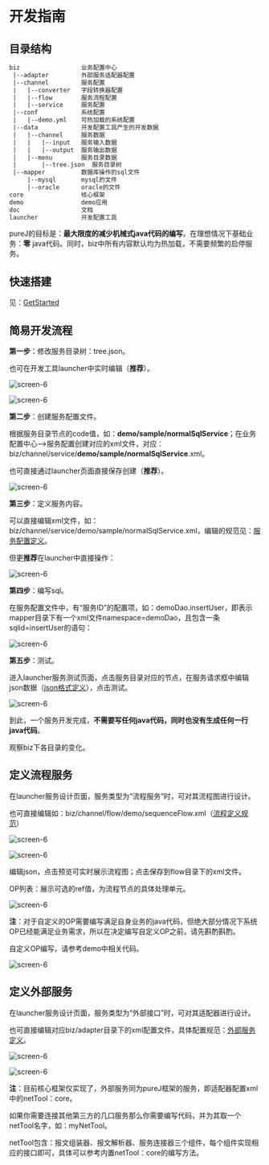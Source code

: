 # 开发指南

## 目录结构

```tex
biz                 业务配置中心
 |--adapter         外部服务适配器配置
 |--channel         服务配置
 |   |--converter   字段转换器配置
 |   |--flow        服务流程配置
 |   |--service     服务配置
 |--conf            系统配置
 |   |--demo.yml    可热加载的系统配置
 |--data            开发配置工具产生的开发数据
 |   |--channel     服务数据
 |   |   |--input   服务输入数据
 |   |   |--output  服务输出数据
 |   |--menu        服务目录数据
 |       |--tree.json  服务目录树
 |--mapper          数据库操作的sql文件
     |--mysql       mysql的文件
     |--oracle      oracle的文件
core                核心框架
demo                demo应用
doc                 文档
launcher            开发配置工具
```

pureJ的目标是：**最大限度的减少机械式java代码的编写**。在理想情况下基础业务：**零** java代码。同时，biz中所有内容默认均为热加载，不需要频繁的启停服务。

## 快速搭建

见：[GetStarted](../start/GetStarted.md)

## 简易开发流程

**第一步**：修改服务目录树：tree.json。

也可在开发工具launcher中实时编辑（**推荐**）。

![screen-6](../screenshot/screen-6.png)

![screen-6](../screenshot/screen-7.png)

**第二步**：创建服务配置文件。

根据服务目录节点的code值，如：**demo/sample/normalSqlService**；在业务配置中心-->服务配置创建对应的xml文件，对应：biz/channel/service/**demo/sample/normalSqlService**.xml。

也可直接通过launcher页面直接保存创建（**推荐**）。

![screen-6](../screenshot/screen-8.png)

**第三步**：定义服务内容。

可以直接编辑xml文件，如：biz/channel/service/demo/sample/normalSqlService.xml，编辑的规范见：[服务配置定义](../config/服务配置定义.md)。

但更**推荐**在launcher中直接操作：

![screen-6](../screenshot/screen-9.png)

**第四步**：编写sql。

在服务配置文件中，有“服务ID”的配置项，如：demoDao.insertUser，即表示mapper目录下有一个xml文件namespace=demoDao，且包含一条sqlid=insertUser的语句：

![screen-6](../screenshot/screen-10.png)

**第五步**：测试。

进入launcher服务测试页面，点击服务目录对应的节点，在服务请求框中编辑json数据（[json格式定义](../config/通讯报文定义.md)），点击测试。

![screen-6](../screenshot/screen-11.png)



到此，一个服务开发完成，**不需要写任何java代码，同时也没有生成任何一行java代码**。

观察biz下各目录的变化。

## 定义流程服务

在launcher服务设计页面，服务类型为“流程服务”时，可对其流程图进行设计。

也可直接编辑如：biz/channel/flow/demo/sequenceFlow.xml（[流程定义规范](../config/流程配置定义.md)）

![screen-6](../screenshot/screen-12.png)

![screen-6](../screenshot/screen-13.png)

编辑json，点击预览可实时展示流程图；点击保存到flow目录下的xml文件。

OP列表：展示可选的ref值，为流程节点的具体处理单元。

![screen-6](../screenshot/screen-14.png)

**注**：对于自定义的OP需要编写满足自身业务的java代码，但绝大部分情况下系统OP已经能满足业务需求，所以在决定编写自定义OP之前，请先斟酌斟酌。

自定义OP编写，请参考demo中相关代码。

![screen-6](../screenshot/screen-17.png)

## 定义外部服务

在launcher服务设计页面，服务类型为“外部接口”时，可对其适配器进行设计。

也可直接编辑对应biz/adapter目录下的xml配置文件，具体配置规范：[外部服务定义](../config/外部服务定义.md)。

![screen-6](../screenshot/screen-15.png)

![screen-6](../screenshot/screen-16.png)

**注**：目前核心框架仅实现了，外部服务同为pureJ框架的服务，即适配器配置xml中的netTool：core。

如果你需要连接其他第三方的几口服务那么你需要编写代码，并为其取一个netTool名字，如：myNetTool。

netTool包含：报文组装器、报文解析器、服务连接器三个组件，每个组件实现相应的接口即可，具体可以参考内置netTool：core的编写方法。
